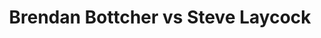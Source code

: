 ---
title: Brendan Bottcher vs Steve Laycock
player1:
  name: Bottcher, Brendan
  percent: 84
  wins: 1
  losses: 1
player2:
  name: Laycock, Steve
  percent: 83
  wins: 1
  losses: 1
games:
- player1:
    team: AB
    position: Fourth
    percent: 86
    win: 0
    loss: 1
  player2:
    team: SK
    position: Third
    percent: 90
    win: 1
    loss: 0
  event: Brier
  year: 2018
  draw: Pool(15)
  score: SK 8 - AB 6
- player1:
    team: WC
    position: Fourth
    percent: 83
    win: 1
    loss: 0
  player2:
    team: BC
    position: Third
    percent: 73
    win: 0
    loss: 1
  event: Brier
  year: 2019
  draw: Pool(16)
  score: WC 8 - BC 3
- player1:
    team: Bott
    position: Fourth
    percent: 78
    win: 1
    loss: 0
  player2:
    team: Layc
    position: Third
    percent: 78
    win: 0
    loss: 1
  event: Trials (Men)
  year: 2017
  draw: Round Robin(3)
  score: Bott 8 - Layc 6
---